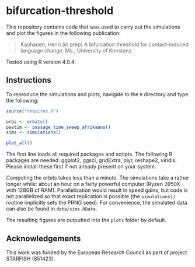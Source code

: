 # bifurcation-threshold

This repository contains code that was used to carry out the simulations and plot the figures in the following publication:

> Kauhanen, Henri (in prep) A bifurcation threshold for contact-induced language change. Ms., University of Konstanz.

Tested using R version 4.0.4.


## Instructions

To reproduce the simulations and plots, navigate to the `R` directory and type the following:

```r
source("requires.R")

orbs <- orbits()
pastim <- passage_time_sweep_afrikaans()
sims <- simulations()

plot_all()
```

The first line loads all required packages and scripts. The following R packages are needed: ggplot2, ggsci, gridExtra, plyr, reshape2, viridis. Please install these first if not already present on your system.

Computing the orbits takes less than a minute. The simulations take a rather longer while: about an hour on a fairly powerful computer (Ryzen 3950X with 128GB of RAM). Parallelization would result in speed gains, but code is not parallelized so that exact replication is possible (the `simulations()` routine implicitly sets the PRNG seed). For convenience, the simulated data can also be found in `data/sims.RData`.

The resulting figures are outputted into the `plots` folder by default.


## Acknowledgements

This work was funded by the European Research Council as part of project STARFISH (851423).
